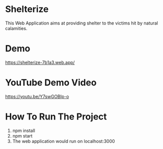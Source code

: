 # Shelterize
This Web Application aims at providing shelter to the victims hit by natural calamities.

# Demo
https://shelterize-7b1a3.web.app/

# YouTube Demo Video
https://youtu.be/Y7swGOBIp-o

# How To Run The Project
1. npm install
2. npm start 
3. The web application would run on localhost:3000
